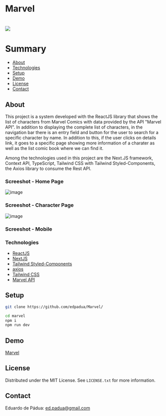# Marvel

<h1>
    <a href="https://marvel-blush-kappa.vercel.app/"><img src="https://github.com/edpadua/Marvel/blob/main/marvel/public/marvel-app-capture.gif"></a>
</h1>

# Summary

- [About](#about)
- [Technologies](#technologies)
- [Setup](#setup)
- [Demo](#demo)
- [License](#license)
- [Contact](#contact)
 
## About

This project is a system developed with the ReactJS library that shows the list of characters from Marvel Comics with data provided by the API "Marvel API". In addition to displaying the complete list of characters, in the navigation bar there is an entry field and button for the user to search for a specific character by name. In addition to this, if the user clicks on details link, it goes to a specific page showing more information of a charater as well as the list comic book where we can find it.

Among the technologies used in this project are the Next.JS framework, Context API, TypeScript, Tailwind CSS with Tailwind Styled-Components, the Axios library to consume the Rest API.

### Screeshot - Home Page

![image](https://github.com/edpadua/Marvel/assets/4975360/0e1418fe-5ef9-4d3c-9dfc-aaf51427153e)

### Screeshot - Character Page

![image](https://github.com/edpadua/Marvel/assets/4975360/402850d7-f073-49c9-916a-307a71b8af25)


### Screeshot - Mobile



### Technologies

- [ReactJS](https://reactjs.org)
- [NextJS](https://nextjs.org/)
- [Tailwind Styled-Components](https://www.npmjs.com/package/tailwind-styled-components)
- [axios](https://www.npmjs.com/package/axios)
- [Tailwind CSS](https://tailwindcss.com/)
- [Marvel API](https://developer.marvel.com/)

## Setup


```bash
git clone https://github.com/edpadua/Marvel/

cd marvel
npm i
npm run dev
```

## Demo

[Marvel](https://marvel-blush-kappa.vercel.app/)

## License

Distributed under the MIT License. See `LICENSE.txt` for more information.


## Contact

Eduardo de Pádua: ed.padua@gmail.com
